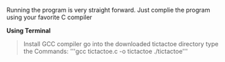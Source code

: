 Running the program is very straight forward. 
Just complie the program using your favorite C compiler

**Using Terminal** 
> Install GCC compiler
> go into the downloaded tictactoe directory 
> type the Commands:
'''gcc tictactoe.c -o tictactoe
 ./tictactoe'''
